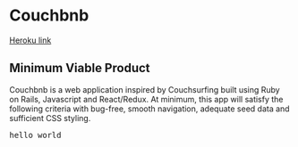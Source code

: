 # Couchbnb

[Heroku link][heroku]

[heroku]: https://couchbnb.herokuapp.com/


## Minimum Viable Product

Couchbnb is a web application inspired by Couchsurfing built using Ruby on Rails, Javascript and React/Redux. At minimum, this app will satisfy the following criteria with bug-free, smooth navigation, adequate seed data and sufficient CSS styling.



<tt>hello world</tt>
